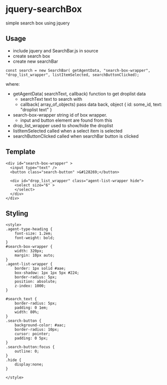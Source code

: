 # jquery-searchBox
simple search box using jquery

Usage
-----

* include jquery and SearchBar.js in source
* create search box
* create new searchBar

``` 
const search = new SearchBar( getAgentData, "search-box-wrapper", "drop_list_wrapper", listItemSelected, searchButtonClicked);
```

where:
* getAgentData( searchText, callback) function to get droplist data
    * searchText text to search with
    * callback( array_of_objects) pass data back, object { id: some_id, text: "droplist text" }
* search-box-wrapper string id of box wrapper.
    * input and button element are found from this
* drop_list_wrapper used to show/hide the droplist
* listItemSelected called when a select item is selected
* searchButtonClicked called when searchBar button is clicked

Template
-------

```
<div id="search-box-wrapper" >
  <input type="text" />
  <button class="search-button" >&#128269;</button>

  <div id="drop_list_wrapper" class="agent-list-wrapper hide">
    <select size="6" >
    </select>
  </div>
</div>
```

Styling
-------

```
<style>
.agent-type-heading {
	font-size: 1.2em;
	font-weight: bold;
}
#search-box-wrapper {
    width: 320px;
    margin: 10px auto;
}
.agent-list-wrapper {
    border: 1px solid #aae;
    box-shadow: 1px 1px 5px #224;
    border-radius: 5px;
    position: absolute;
    z-index: 1000;
}

#search_text {
    border-radius: 5px;
	padding: 0 1em;
	width: 80%;
}
.search-button {
    background-color: #aac;
    border-radius: 10px;
    cursor: pointer;
	padding: 0 5px;
}
.search-button:focus {
    outline: 0;
}
.hide {
    display:none;
}

</style>

```

